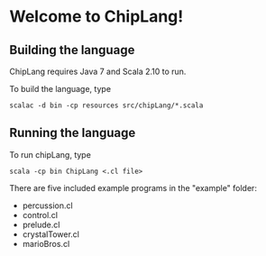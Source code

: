 Welcome to ChipLang!
====================

Building the language
---------------------

ChipLang requires Java 7 and Scala 2.10 to run.

To build the language, type

	scalac -d bin -cp resources src/chipLang/*.scala

Running the language
--------------------

To run chipLang, type

	scala -cp bin ChipLang <.cl file>

There are five included example programs in the "example" folder:
* percussion.cl
* control.cl
* prelude.cl
* crystalTower.cl
* marioBros.cl
